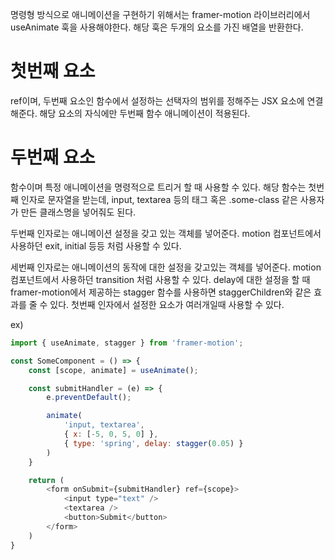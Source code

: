 명령형 방식으로 애니메이션을 구현하기 위해서는 framer-motion 라이브러리에서 useAnimate 훅을 사용해야한다.
해당 훅은 두개의 요소를 가진 배열을 반환한다.

# 첫번째 요소
ref이며, 두번째 요소인 함수에서 설정하는 선택자의 범위를 정해주는 JSX 요소에 연결해준다.
해당 요소의 자식에만 두번째 함수 애니메이션이 적용된다.

# 두번째 요소
함수이며 특정 애니메이션을 명령적으로 트리거 할 때 사용할 수 있다.
해당 함수는 첫번째 인자로 문자열을 받는데, input, textarea 등의 태그 혹은 .some-class 같은 사용자가 만든 클래스명을
넣어줘도 된다.

두번째 인자로는 애니메이션 설정을 갖고 있는 객체를 넣어준다. motion 컴포넌트에서 사용하던
exit, initial 등등 처럼 사용할 수 있다.

세번째 인자로는 애니메이션의 동작에 대한 설정을 갖고있는 객체를 넣어준다. motion 컴포넌트에서 사용하던
transition 처럼 사용할 수 있다.
delay에 대한 설정을 할 때 framer-motion에서 제공하는 stagger 함수를 사용하면
staggerChildren와 같은 효과를 줄 수 있다. 첫번째 인자에서 설정한 요소가 여러개일때 사용할 수 있다.

ex)
```javascript
import { useAnimate, stagger } from 'framer-motion';

const SomeComponent = () => {
    const [scope, animate] = useAnimate();

    const submitHandler = (e) => {
        e.preventDefault();

        animate(
            'input, textarea',
            { x: [-5, 0, 5, 0] },
            { type: 'spring', delay: stagger(0.05) }
        )
    }

    return (
        <form onSubmit={submitHandler} ref={scope}>
            <input type="text" />
            <textarea />
            <button>Submit</button>
        </form>
    )
}
```